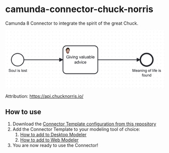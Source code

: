 # camunda-connector-chuck-norris
Camunda 8 Connector to integrate the spirit of the great Chuck.

![alt text](screenshot.png)

Attribution: https://api.chucknorris.io/

## How to use

1. Download the [Connector Template configuration from this repository](https://github.com/bastiankoerber/camunda-connector-public-holiday/blob/main/World_Wide_Public_Holiday_Connector_Template.json)
2. Add the Connector Template to your modeling tool of choice:
   1. [How to add to Desktop Modeler](https://docs.camunda.io/docs/components/modeler/desktop-modeler/element-templates/configuring-templates/)
   2. [How to add to Web Modeler](https://docs.camunda.io/docs/components/modeler/web-modeler/advanced-modeling/manage-connector-templates/)
3. You are now ready to use the Connector!
